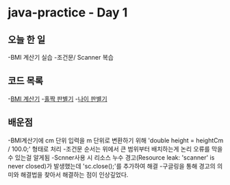 # java-practice - Day 1
## 오늘 한 일
-BMI 계산기 실습
-조건문/ Scanner 복습

## 코드 목록
-[BMI 계산기](./Day01/BMI.java)
-[홀짝 판별기](./Day01/EvenOdd.java)
-[나이 판별기](./Day01/AgeCheck.java)

## 배운점
-BMI계산기에 cm 단위 입력을 m 단위로 변환하기 위해 'double height = heightCm / 100.0;' 형태로 처리
-조건문 순서는 위에서 큰 범위부터 배치하는게 논리 오류를 막을 수 있는걸 알게됨
-Scnner사용 시 리소스 누수 경고(Resource leak: 'scanner' is never closed)가 발생했는데 'sc.close();'를 추가하여 해결
  -구글링을 통해 경고의 의미와 해결법을 찾아서 해결하는 점이 인상깊었다.
